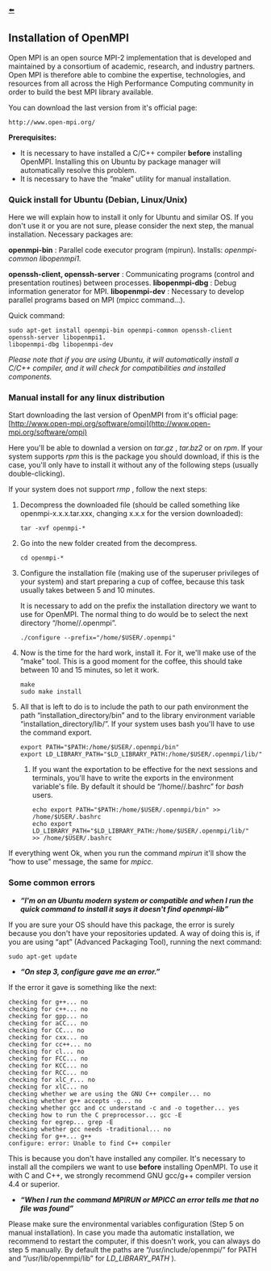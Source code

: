[:arrow_left:]()

## Installation of OpenMPI

Open MPI is an open source MPI-2 implementation that is developed and maintained by a
consortium of academic, research, and industry partners. Open MPI is therefore able to combine the
expertise, technologies, and resources from all across the High Performance Computing community
in order to build the best MPI library available.

You can download the last version from it's official page:

```
http://www.open-mpi.org/
```
**Prerequisites:**

- It is necessary to have installed a C/C++ compiler **before** installing OpenMPI. Installing this
    on Ubuntu by package manager will automatically resolve this problem.
- It is necessary to have the “make” utility for manual installation.

### Quick install for Ubuntu (Debian, Linux/Unix)

Here we will explain how to install it only for Ubuntu and similar OS. If you don't use it or you are
not sure, please consider the next step, the manual installation. Necessary packages are:

**openmpi-bin** : Parallel code executor program (mpirun).
Installs: _openmpi-common libopenmpi1._

**openssh-client, openssh-server** : Communicating programs (control and presentation routines)
between processes.
**libopenmpi-dbg** : Debug information generator for MPI.
**libopenmpi-dev** : Necessary to develop parallel programs based on MPI (mpicc command...).

Quick command:

```
sudo apt-get install openmpi-bin openmpi-common openssh-client openssh-server libopenmpi1.
libopenmpi-dbg libopenmpi-dev
```
_Please note that if you are using Ubuntu, it will automatically install a C/C++ compiler, and it will
check for compatibilities and installed components._


### Manual install for any linux distribution

Start downloading the last version of OpenMPI from it's official page:
[http://www.open-mpi.org/software/ompi](http://www.open-mpi.org/software/ompi)

Here you'll be able to downlad a version on _tar.gz_ , _tar.bz2_ or on _rpm_. If your system supports _rpm_
this is the package you should download, if this is the case, you'll only have to install it without any
of the following steps (usually double-clicking).

If your system does not support _rmp_ , follow the next steps:

1. Decompress the downloaded file (should be called something like openmpi-x.x.x.tar.xxx,
    changing x.x.x for the version downloaded):

    ```
    tar -xvf openmpi-*
    ```
2. Go into the new folder created from the decompress.

    ```
    cd openmpi-*
    ```
3. Configure the installation file (making use of the superuser privileges of your system) and
    start preparing a cup of coffee, because this task usually takes between 5 and 10
    minutes.

    It is necessary to add on the prefix the installation directory we want to use for OpenMPI.
    The normal thing to do would be to select the next directory “/home/<user>/.openmpi”.

    ```
    ./configure --prefix="/home/$USER/.openmpi"
    ```
4. Now is the time for the hard work, install it. For it, we'll make use of the “make” tool. This
    is a good moment for the coffee, this should take between 10 and 15 minutes, so let it
    work.

    ```
    make
    sudo make install
    ```
5. All that is left to do is to include the path to our path environment the path
    “installation_directory/bin” and to the library environment variable
    “installation_directory/lib/”. If your system uses bash you'll have to use the command
    export.

    ```
    export PATH="$PATH:/home/$USER/.openmpi/bin"
    export LD_LIBRARY_PATH="$LD_LIBRARY_PATH:/home/$USER/.openmpi/lib/"
    ```
    1. If you want the exportation to be effective for the next sessions and terminals, you'll
        have to write the exports in the environment variable's file. By default it should be
        “/home/<user>/.bashrc” for _bash_ users.

        ```
        echo export PATH="$PATH:/home/$USER/.openmpi/bin" >> /home/$USER/.bashrc
        echo export LD_LIBRARY_PATH="$LD_LIBRARY_PATH:/home/$USER/.openmpi/lib/"
        >> /home/$USER/.bashrc
        ```

If everything went Ok, when you run the command _mpirun_ it'll show the “how to use” message, the
same for _mpicc._

### Some common errors

- **_“I'm on an Ubuntu modern system or compatible and when I run the quick command to_**
    **_install it says it doesn't find openmpi-lib”_**

If you are sure your OS should have this package, the error is surely because you don't have your
repositories updated. A way of doing this is, if you are using “apt” (Advanced Packaging Tool),
running the next command:

```
sudo apt-get update
```
- **_“On step 3, configure gave me an error.”_**

If the error it gave is something like the next:

```
checking for g++... no
checking for c++... no
checking for gpp... no
checking for aCC... no
checking for CC... no
checking for cxx... no
checking for cc++... no
checking for cl... no
checking for FCC... no
checking for KCC... no
checking for RCC... no
checking for xlC_r... no
checking for xlC... no
checking whether we are using the GNU C++ compiler... no
checking whether g++ accepts -g... no
checking whether gcc and cc understand -c and -o together... yes
checking how to run the C preprocessor... gcc -E
checking for egrep... grep -E
checking whether gcc needs -traditional... no
checking for g++... g++
configure: error: Unable to find C++ compiler
```
This is because you don't have installed any compiler. It's necessary to install all the compilers we
want to use **before** installing OpenMPI. To use it with C and C++, we strongly recommend GNU
gcc/g++ compiler version 4.4 or superior.

- **_“When I run the command MPIRUN or MPICC an error tells me that no file was found”_**

Please make sure the environmental variables configuration (Step 5 on manual installation). In case
you made tha automatic installation, we recommend to restart the computer, if this doesn't work,
you can always do step 5 manually. By default the paths are “/usr/include/openmpi/” for PATH and
“/usr/lib/openmpi/lib” for _LD_LIBRARY_PATH_ ).
